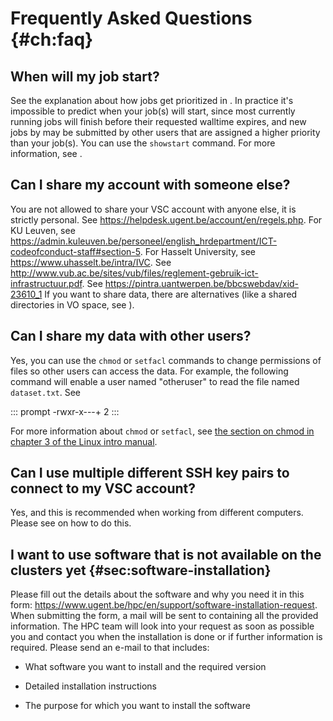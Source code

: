 # Frequently Asked Questions {#ch:faq}

## When will my job start?

See the explanation about how jobs get prioritized in . In practice it's
impossible to predict when your job(s) will start, since most currently
running jobs will finish before their requested walltime expires, and
new jobs by may be submitted by other users that are assigned a higher
priority than your job(s). You can use the `showstart` command. For more
information, see .

## Can I share my account with someone else?

You are not allowed to share your VSC account with anyone else, it is
strictly personal. See
<https://helpdesk.ugent.be/account/en/regels.php>. For KU Leuven, see
<https://admin.kuleuven.be/personeel/english_hrdepartment/ICT-codeofconduct-staff#section-5>.
For Hasselt University, see <https://www.uhasselt.be/intra/IVC>. See
<http://www.vub.ac.be/sites/vub/files/reglement-gebruik-ict-infrastructuur.pdf>.
See <https://pintra.uantwerpen.be/bbcswebdav/xid-23610_1> If you want to
share data, there are alternatives (like a shared directories in VO
space, see ).

## Can I share my data with other users?

Yes, you can use the `chmod` or `setfacl` commands to change permissions
of files so other users can access the data. For example, the following
command will enable a user named "otheruser" to read the file named
`dataset.txt`. See

::: prompt
-rwxr-x---+ 2
:::

For more information about `chmod` or `setfacl`, see [the section on
chmod in chapter 3 of the Linux intro
manual](\LinuxManualURL#sec:chmod).

## Can I use multiple different SSH key pairs to connect to my VSC account?

Yes, and this is recommended when working from different computers.
Please see on how to do this.

## I want to use software that is not available on the clusters yet {#sec:software-installation}

Please fill out the details about the software and why you need it in
this form:
<https://www.ugent.be/hpc/en/support/software-installation-request>.
When submitting the form, a mail will be sent to containing all the
provided information. The HPC team will look into your request as soon
as possible you and contact you when the installation is done or if
further information is required. Please send an e-mail to that includes:

-   What software you want to install and the required version

-   Detailed installation instructions

-   The purpose for which you want to install the software
